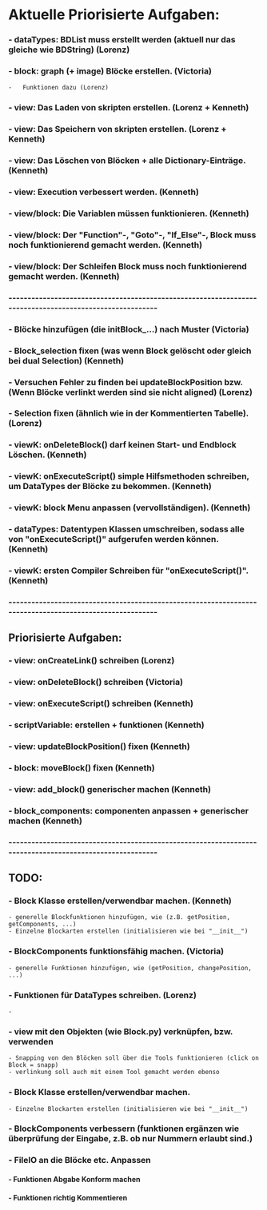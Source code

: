 
# Aktuelle Priorisierte Aufgaben:
### - dataTypes: BDList muss erstellt werden (aktuell nur das gleiche wie BDString) (Lorenz)
### - block: graph (+ image) Blöcke erstellen. (Victoria)
    -   Funktionen dazu (Lorenz)
### - view: Das Laden von skripten erstellen. (Lorenz + Kenneth)
### - view: Das Speichern von skripten erstellen. (Lorenz + Kenneth)
### - view: Das Löschen von Blöcken + alle Dictionary-Einträge. (Kenneth)
### - view: Execution verbessert werden. (Kenneth)
### - view/block: Die Variablen müssen funktionieren. (Kenneth)
### - view/block: Der "Function"-, "Goto"-, "If_Else"-, Block muss noch funktionierend gemacht werden. (Kenneth)
### - view/block: Der Schleifen Block muss noch funktionierend gemacht werden. (Kenneth)



### --------------------------------------------------------------------------------------------------------
### - Blöcke hinzufügen (die initBlock_...) nach Muster (Victoria)
### - Block_selection fixen (was wenn Block gelöscht oder gleich bei dual Selection) (Kenneth)
### - Versuchen Fehler zu finden bei updateBlockPosition bzw. (Wenn Blöcke verlinkt werden sind sie nicht aligned) (Lorenz)
### - Selection fixen (ähnlich wie in der Kommentierten Tabelle). (Lorenz)
### - viewK: onDeleteBlock() darf keinen Start- und Endblock Löschen. (Kenneth)
### - viewK: onExecuteScript() simple Hilfsmethoden schreiben, um DataTypes der Blöcke zu bekommen. (Kenneth)
### - viewK: block Menu anpassen (vervollständigen). (Kenneth)
### - dataTypes: Datentypen Klassen umschreiben, sodass alle von "onExecuteScript()" aufgerufen werden können. (Kenneth)
### - viewK: ersten Compiler Schreiben für "onExecuteScript()". (Kenneth)

### --------------------------------------------------------------------------------------------------------

##    Priorisierte Aufgaben:
### - view: onCreateLink() schreiben (Lorenz)
### - view: onDeleteBlock() schreiben (Victoria)
### - view: onExecuteScript() schreiben (Kenneth)
### - scriptVariable: erstellen + funktionen (Kenneth)
### - view: updateBlockPosition() fixen (Kenneth)
### - block: moveBlock() fixen (Kenneth)
### - view: add_block() generischer machen (Kenneth)
### - block_components: componenten anpassen + generischer machen (Kenneth)

### --------------------------------------------------------------------------------------------------------
## TODO:
### - Block Klasse erstellen/verwendbar machen. (Kenneth)
    - generelle Blockfunktionen hinzufügen, wie (z.B. getPosition, getComponents, ...)
    - Einzelne Blockarten erstellen (initialisieren wie bei "__init__")
### - BlockComponents funktionsfähig machen. (Victoria)
    - generelle Funktionen hinzufügen, wie (getPosition, changePosition, ...)
### - Funktionen für DataTypes schreiben. (Lorenz)
    - 
### - view mit den Objekten (wie Block.py) verknüpfen, bzw. verwenden
    - Snapping von den Blöcken soll über die Tools funktionieren (click on Block = snapp)
    - verlinkung soll auch mit einem Tool gemacht werden ebenso 
### - Block Klasse erstellen/verwendbar machen.
    - Einzelne Blockarten erstellen (initialisieren wie bei "__init__")
### - BlockComponents verbessern (funktionen ergänzen wie überprüfung der Eingabe, z.B. ob nur Nummern erlaubt sind.)
### - FileIO an die Blöcke etc. Anpassen 
#### - Funktionen Abgabe Konform machen
#### - Funktionen richtig Kommentieren